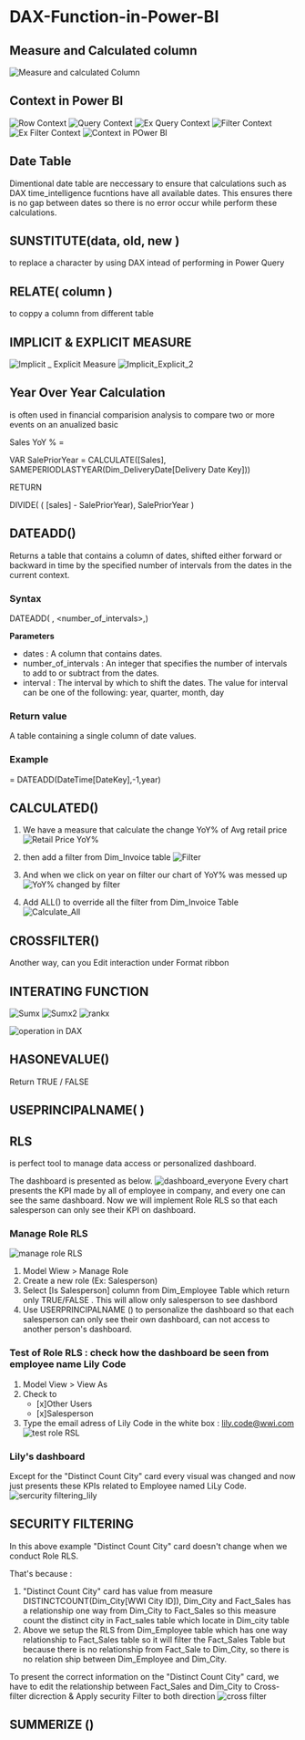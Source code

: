 # DAX-Function-in-Power-BI

## Measure and Calculated column 

![Measure and calculated Column](https://github.com/Tsubame88/DAX-Function-in-Power-BI/assets/156522557/f8aa060b-9587-46ec-8825-3e3dce003747)

## Context in Power BI 

![Row Context](https://github.com/Tsubame88/DAX-Function-in-Power-BI/assets/156522557/11660bff-3c33-45d1-8332-f29364e28048)
![Query Context](https://github.com/Tsubame88/DAX-Function-in-Power-BI/assets/156522557/93845adb-8980-4280-bb0c-add2d0e2ad44)
![Ex Query Context](https://github.com/Tsubame88/DAX-Function-in-Power-BI/assets/156522557/1e5babb0-b50f-4b33-901e-5338be348bc9)
![Filter Context](https://github.com/Tsubame88/DAX-Function-in-Power-BI/assets/156522557/1285a315-011d-4127-854e-f79815f684ae)
![Ex Filter Context](https://github.com/Tsubame88/DAX-Function-in-Power-BI/assets/156522557/204834ea-04a6-412e-9a9a-15d119b73482)
![Context in POwer BI](https://github.com/Tsubame88/DAX-Function-in-Power-BI/assets/156522557/85c5adfd-8614-4864-a1ce-67253ba7d0f4)

## Date Table

Dimentional date table are neccessary to ensure that calculations such as DAX time_intelligence fucntions have all available dates. This ensures there is no gap between dates so there is no error occur while perform these calculations. 
## SUNSTITUTE(data, old, new ) 

to replace a character by using DAX intead of performing in Power Query 

## RELATE( column ) 

to coppy a column from different table 

## IMPLICIT & EXPLICIT MEASURE

![Implicit _ Explicit Measure](https://github.com/Tsubame88/DAX-Function-in-Power-BI/assets/156522557/d14f7c9a-f933-40e4-9a45-38d0e6d4fc75)
![Implicit_Explicit_2](https://github.com/Tsubame88/DAX-Function-in-Power-BI/assets/156522557/b983d002-c00b-4883-95e9-2f79a0d1c8fe)

## Year Over Year Calculation 

is often used in financial comparision analysis to compare two or more events on an anualized basic

Sales YoY %  = 

VAR  SalePriorYear = CALCULATE([Sales], SAMEPERIODLASTYEAR(Dim_DeliveryDate[Delivery Date Key]))

RETURN 

DIVIDE(
    ( [sales] - SalePriorYear),
    SalePriorYear
)

## DATEADD()

Returns a table that contains a column of dates, shifted either forward or backward in time by the specified number of intervals from the dates in the current context.

### Syntax 

DATEADD( <dates>, <number_of_intervals>,<interval>) 

**Parameters** 
+ dates : A column that contains dates.
+ number_of_intervals :	An integer that specifies the number of intervals to add to or subtract from the dates.
+ interval : The interval by which to shift the dates. The value for interval can be one of the following: year, quarter, month, day


### Return value
A table containing a single column of date values.

### Example 

= DATEADD(DateTime[DateKey],-1,year)

## CALCULATED()

1. We have a measure that calculate the change YoY% of Avg retail price 
![Retail Price YoY%](https://github.com/Tsubame88/DAX-Function-in-Power-BI/assets/156522557/03734e74-e5fe-4262-933d-ce5a52ab1777)

2. then add a filter from Dim_Invoice table 
![Filter](https://github.com/Tsubame88/DAX-Function-in-Power-BI/assets/156522557/a3b040d7-4f0f-4e69-876a-270f8a68ca6f)

3. And when we click on year on filter our chart of YoY% was messed up
![YoY% changed by filter ](https://github.com/Tsubame88/DAX-Function-in-Power-BI/assets/156522557/85f83df3-6b19-4691-9251-13e092fb4138)

4. Add ALL() to override all the filter from Dim_Invoice Table
![Calculate_All](https://github.com/Tsubame88/DAX-Function-in-Power-BI/assets/156522557/8483e63d-7f46-42f4-9ca1-86eb89f8c1a5)

## CROSSFILTER()
Another way, can you Edit interaction under Format ribbon 

## INTERATING FUNCTION

![Sumx](https://github.com/Tsubame88/DAX-Function-in-Power-BI/assets/156522557/ec719a7e-d8e7-4ccd-a53c-c7543cf8a89c)
![Sumx2](https://github.com/Tsubame88/DAX-Function-in-Power-BI/assets/156522557/e1b67123-6c25-43e6-8ab6-eb2a98367401)
![rankx](https://github.com/Tsubame88/DAX-Function-in-Power-BI/assets/156522557/93299ff2-8be4-4a66-a10c-fd5b508ce235)

![operation in DAX](https://github.com/Tsubame88/DAX-Function-in-Power-BI/assets/156522557/25f0a12e-7a27-45c8-a2d9-bed864298047)

## HASONEVALUE()

Return TRUE / FALSE

## USEPRINCIPALNAME( ) 

## RLS 

is perfect tool to manage data access or personalized dashboard.

The dashboard is presented as below. 
![dashboard_everyone](https://github.com/Tsubame88/DAX-Function-in-Power-BI/assets/156522557/007e8981-b2ce-4458-83c8-ffc5fb7b7a26)
Every chart presents the KPI made by all of employee in company, and every one can see the same dashboard.
Now we will implement Role RLS so that each salesperson can only see their KPI on dashboard. 

### Manage Role RLS
![manage role RLS](https://github.com/Tsubame88/DAX-Function-in-Power-BI/assets/156522557/e2636ef9-bbf3-490a-97d9-8d27cc3c1b8a)

1. Model Wiew >  Manage Role
2. Create a new role (Ex: Salesperson)
3. Select [Is Salesperson] column from Dim_Employee Table which return only TRUE/FALSE . This will allow only salesperson to see dashbord
4. Use USERPRINCIPALNAME () to personalize the dashboard so that each salesperson can only see their own dashboard, can not access to another person's dashboard.

### Test of Role RLS :  check how the dashboard be seen from employee name Lily Code 
1. Model View > View As
2. Check to
   - [x]Other Users
   - [x]Salesperson
3. Type the email adress of Lily Code in the white box :  lily.code@wwi.com   
![test role RSL](https://github.com/Tsubame88/DAX-Function-in-Power-BI/assets/156522557/dc0216bd-b3c1-4689-8188-12860341880b)

### Lily's dashboard 
Except for the "Distinct Count City" card every visual was changed and now just presents these KPIs related to Employee named LiLy Code.   
![sercurity filtering_lily](https://github.com/Tsubame88/DAX-Function-in-Power-BI/assets/156522557/1729da26-d42c-44f6-988d-ba6610548d4f)

## SECURITY FILTERING 
In this above example  "Distinct Count City" card  doesn't change when we conduct Role RLS.

That's because :
1.  "Distinct Count City" card has value from measure DISTINCTCOUNT(Dim_City[WWI City ID]), Dim_City and Fact_Sales has a relationship one way from Dim_City to Fact_Sales so this measure count the distinct city in Fact_sales table which locate in Dim_city table 
2. Above we setup the RLS from Dim_Employee table which has one way relationship to Fact_Sales table so it will filter the Fact_Sales Table but because there is no relationship from Fact_Sale to Dim_City, so there is no relation ship between Dim_Employee and Dim_City.

To present the correct information on the "Distinct Count City" card, we have to edit the relationship between Fact_Sales and Dim_City to Cross-filter dicrection & Apply security Filter to both direction 
![cross filter](https://github.com/Tsubame88/DAX-Function-in-Power-BI/assets/156522557/d39bae39-45a6-40fe-9152-1eb4e683a2cf)


## SUMMERIZE ()
